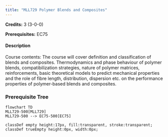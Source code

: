 ```yaml
---
title: "MLL729 Polymer Blends and Composites"
---
```

**Credits:** 3 (3-0-0)

**Prerequisites:** EC75

#### Description
Course contents: The course will cover definition and classification of blends and composites. Thermodynamics and phase behaviour of polymer blends, compatibilization strategies, nature of polymer matrices, reinforcements, basic theoretical models to predict mechanical properties and the role of fibre length, distribution, dispersion etc. on the performance properties of polymer-based blends and composites.

### Prerequisite Tree

```mermaid
flowchart TD
MLL729-500[MLL729]
MLL729-500 --> EC75-500[EC75]

classDef empty height:17px, fill:transparent, stroke:transparent;
classDef trueEmpty height:0px, width:0px;
```